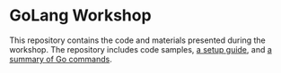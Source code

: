 # GoLang Workshop

This repository contains the code and materials presented during the workshop.
The repository includes code samples, [a setup guide](https://github.com/valeriatisch/golang-workshop/blob/main/setup.md), and [a summary of Go commands](https://github.com/valeriatisch/golang-workshop/blob/main/go_commands.md).
